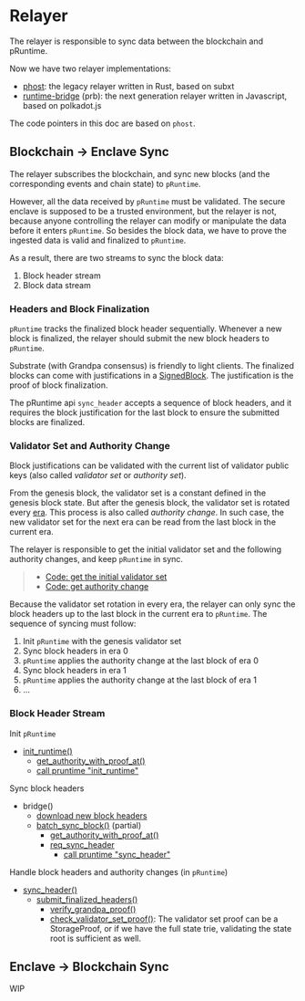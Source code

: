 # Relayer

The relayer is responsible to sync data between the blockchain and pRuntime.

Now we have two relayer implementations:

- [phost](../standalone/phost): the legacy relayer written in Rust, based on subxt
- [runtime-bridge](https://github.com/Phala-Network/runtime-bridge) (prb): the next generation relayer written in Javascript, based on polkadot.js

The code pointers in this doc are based on `phost`.

## Blockchain -> Enclave Sync

The relayer subscribes the blockchain, and sync new blocks (and the corresponding events and chain state) to `pRuntime`.

However, all the data received by `pRuntime` must be validated. The secure enclave is supposed to be a trusted environment, but the relayer is not, because anyone controlling the relayer can modify or manipulate the data before it enters `pRuntime`. So besides the block data, we have to prove the ingested data is valid and finalized to `pRuntime`.

As a result, there are two streams to sync the block data:

1. Block header stream
2. Block data stream

### Headers and Block Finalization

`pRuntime` tracks the finalized block header sequentially. Whenever a new block is finalized, the relayer should submit the new block headers to `pRuntime`.

Substrate (with Grandpa consensus) is friendly to light clients. The finalized blocks can come with justifications in a [SignedBlock](https://substrate.dev/rustdocs/v3.0.0-monthly-2021-05/sp_runtime/generic/struct.SignedBlock.html#structfield.justifications). The justification is the proof of block finalization.

The pRuntime api `sync_header` accepts a sequence of block headers, and it requires the block justification for the last block to ensure the submitted blocks are finalized.

### Validator Set and Authority Change

Block justifications can be validated with the current list of validator public keys (also called _validator set_ or _authority set_). 

From the genesis block, the validator set is a constant defined in the genesis block state. But after the genesis block, the validator set is rotated every [era](https://wiki.polkadot.network/docs/en/glossary#era). This process is also called _authority change_. In such case, the new validator set for the next era can be read from the last block in the current era.

The relayer is responsible to get the initial validator set and the following authority changes, and keep `pRuntime` in sync.

> - [Code: get the initial validator set](https://github.com/Phala-Network/phala-blockchain/blob/6da6386026fc240d8be3c43d3b0375d3bd2f7071/standalone/phost/src/main.rs#L480)
> - [Code: get authority change]((https://github.com/Phala-Network/phala-blockchain/blob/6da6386026fc240d8be3c43d3b0375d3bd2f7071/standalone/phost/src/main.rs#L389-L394))

Because the validator set rotation in every era, the relayer can only sync the block headers up to the last block in the current era to `pRuntime`. The sequence of syncing must follow:

1. Init `pRuntime` with the genesis validator set
2. Sync block headers in era 0
3. `pRuntime` applies the authority change at the last block of era 0
4. Sync block headers in era 1
5. `pRuntime` applies the authority change at the last block of era 1
6. ...

### Block Header Stream

Init `pRuntime`

- [init_runtime()](https://github.com/Phala-Network/phala-blockchain/blob/6da6386026fc240d8be3c43d3b0375d3bd2f7071/standalone/phost/src/main.rs#L475)
    - [get_authority_with_proof_at()](https://github.com/Phala-Network/phala-blockchain/blob/6da6386026fc240d8be3c43d3b0375d3bd2f7071/standalone/phost/src/main.rs#L480)
    - [call pruntime "init_runtime"](https://github.com/Phala-Network/phala-blockchain/blob/6da6386026fc240d8be3c43d3b0375d3bd2f7071/standalone/phost/src/main.rs#L501-L505)

Sync block headers

- bridge()
    - [download new block headers](https://github.com/Phala-Network/phala-blockchain/blob/6da6386026fc240d8be3c43d3b0375d3bd2f7071/standalone/phost/src/main.rs#L695-L707)
    - [batch_sync_block()](https://github.com/Phala-Network/phala-blockchain/blob/6da6386026fc240d8be3c43d3b0375d3bd2f7071/standalone/phost/src/main.rs#L318-L402) (partial)
        - [get_authority_with_proof_at()](https://github.com/Phala-Network/phala-blockchain/blob/6da6386026fc240d8be3c43d3b0375d3bd2f7071/standalone/phost/src/main.rs#L392)
        - [req_sync_header](https://github.com/Phala-Network/phala-blockchain/blob/6da6386026fc240d8be3c43d3b0375d3bd2f7071/standalone/phost/src/main.rs#L401)
            - [call pruntime "sync_header"](https://github.com/Phala-Network/phala-blockchain/blob/6da6386026fc240d8be3c43d3b0375d3bd2f7071/standalone/phost/src/main.rs#L224)

Handle block headers and authority changes (in `pRuntime`)

- [sync_header()](https://github.com/Phala-Network/phala-blockchain/blob/ab8f0c7e16b4aa679370c6ef8cb2e2ec08c820c7/standalone/pruntime/enclave/src/lib.rs#L1246)
    - [submit_finalized_headers()](https://github.com/Phala-Network/phala-blockchain/blob/ab8f0c7e16b4aa679370c6ef8cb2e2ec08c820c7/standalone/pruntime/enclave/src/lib.rs#L1289)
        - [verify_grandpa_proof()](https://github.com/Phala-Network/phala-blockchain/blob/ab8f0c7e16b4aa679370c6ef8cb2e2ec08c820c7/standalone/pruntime/enclave/src/light_validation/mod.rs#L165)
        - [check_validator_set_proof()](https://github.com/Phala-Network/phala-blockchain/blob/ab8f0c7e16b4aa679370c6ef8cb2e2ec08c820c7/standalone/pruntime/enclave/src/light_validation/mod.rs#L183): The validator set proof can be a StorageProof, or if we have the full state trie, validating the state root is sufficient as well.

## Enclave -> Blockchain Sync

WIP
